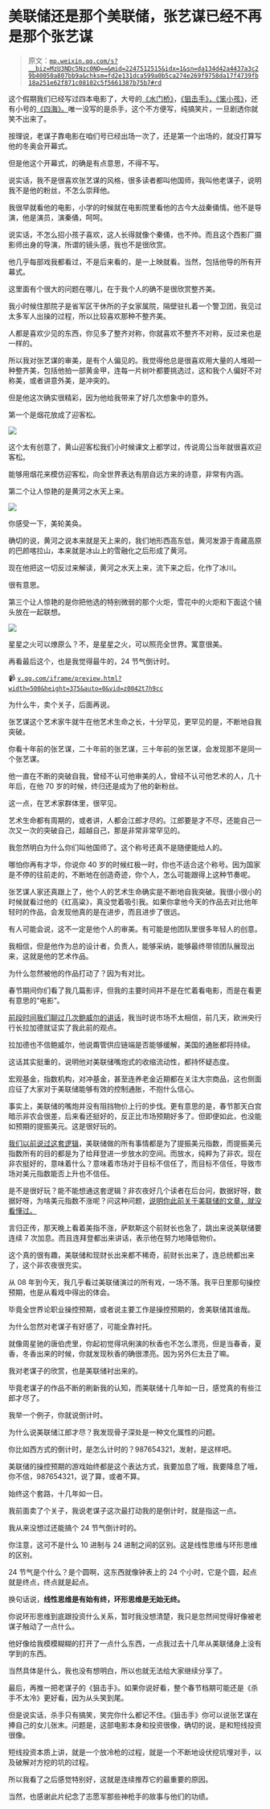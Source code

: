 # 美联储还是那个美联储，张艺谋已经不再是那个张艺谋

> 原文：[`mp.weixin.qq.com/s?__biz=MzU3NDc5Nzc0NQ==&mid=2247512515&idx=1&sn=da134d42a4437a3c29b40050a807bb9a&chksm=fd2e131dca599a0b5ca274e269f9758da17f4739fb18a251e62f871c08102c5f5661387b75b7#rd`](http://mp.weixin.qq.com/s?__biz=MzU3NDc5Nzc0NQ==&mid=2247512515&idx=1&sn=da134d42a4437a3c29b40050a807bb9a&chksm=fd2e131dca599a0b5ca274e269f9758da17f4739fb18a251e62f871c08102c5f5661387b75b7#rd)

这个假期我们已经写过四本电影了，大号的[《水门桥》](http://mp.weixin.qq.com/s?__biz=MzU0MjYwNDU2Mw==&mid=2247503657&idx=1&sn=4b8b1a506a6f19ae7b8534fde302aed2&chksm=fb1aa355cc6d2a43970fa861e8a19a0a70e9af725e63e0f87443e6342de9b0ee583af0432957&scene=21#wechat_redirect)，[《狙击手》，](http://mp.weixin.qq.com/s?__biz=MzU0MjYwNDU2Mw==&mid=2247503731&idx=2&sn=c49b2425a524c0fdf560f84355bfb577&chksm=fb1aa30fcc6d2a19b1600146c30ad436eba8af4cdb66991c61b60b7ac13be6c194b5c6bd80fb&scene=21#wechat_redirect)[《笨小孩》](http://mp.weixin.qq.com/s?__biz=MzU0MjYwNDU2Mw==&mid=2247503753&idx=1&sn=97856a9f71402bdc33f0e3f6ed2879c9&chksm=fb1aa3f5cc6d2ae30bbb9a09b1e56660b1963bfe2a70eb9e99064723cd260ea9ffecde97dcfc&scene=21#wechat_redirect)，还有小号的[《四海》。](http://mp.weixin.qq.com/s?__biz=MzU3NDc5Nzc0NQ==&mid=2247512423&idx=1&sn=47ea0929785a5084ad9981f0371db3d8&chksm=fd2e13b9ca599aafb5c10b53d852fbc3e06a87db1fea7b2278c249b6eb107297843c40685626&scene=21#wechat_redirect)唯一没写的是杀手，这个不方便写，纯搞笑片，一旦剧透你就笑不出来了。 

按理说，老谋子靠电影在咱们号已经出场一次了，还是第一个出场的，就没打算写他的冬奥会开幕式。 

但是他这个开幕式，的确是有点意思，不得不写。 

说实话，我不是很喜欢张艺谋的风格，很多读者都叫他国师，我叫他老谋子，说明我不是他的粉丝，不怎么崇拜他。

我很早就看他的电影，小学的时候就在电影院里看他的古今大战秦俑情。他不是导演，他是演员，演秦俑，呵呵。

说实话，不怎么招小孩子喜欢，这人长得就像个秦俑，也不帅。而且这个西影厂摄影师出身的导演，所谓的镜头感，我也不是很欣赏。

他几乎每部戏我都看过，不是后来看的，是一上映就看。当然，包括他导的所有开幕式。 

这里面有个很大的问题在哪儿，在于我个人的确不是很欣赏整齐美。 

我小时候住那院子是省军区干休所的子女家属院，隔壁驻扎着一个警卫团，我见过太多军人出操的过程，所以比较喜欢那种不整齐美。 

人都是喜欢少见的东西，你见多了整齐对称，你就喜欢不整齐不对称，反过来也是一样的。 

所以我对张艺谋的审美，是有个人偏见的。我觉得他总是很喜欢用大量的人堆砌一种整齐美，包括他拍一部黄金甲，连每一片树叶都要挑选过，这和我个人偏好不对称美，或者讲意外美，是冲突的。

但是他这次确实很精彩，因为他给我带来了好几次想象中的意外。 

第一个是烟花放成了迎客松。

![](img/6559f242e1c8a5bd9c638714a064b53b.png)

这个太有创意了，黄山迎客松我们小时候课文上都学过，传说周公当年就很喜欢迎客松。

能够用烟花来模仿迎客松，向全世界表达有朋自远方来的诗意，非常有内涵。

第二个让人惊艳的是黄河之水天上来。 

![](img/c0df44abb26c8ce00dad76b5747b76d9.png)

你感受一下，美轮美奂。

确切的说，黄河之说本来就是天上来的，我们地形西高东低，黄河发源于青藏高原的巴颜喀拉山，本来就是冰山上的雪融化之后形成了黄河。

现在他把这一切反过来解读，黄河之水天上来，流下来之后，化作了冰川。

很有意思。 

第三个让人惊艳的是你把他选的特别微弱的那个火炬，雪花中的火炬和下面这个镜头放在一起联想。

![](img/765b62327c68f3b1c260ec745f3254dd.png)

星星之火可以燎原么？不，是星星之火，可以照亮全世界。寓意很美。

再看最后这个，也是我觉得最牛的，24 节气倒计时。

📹 [`v.qq.com/iframe/preview.html?width=500&height=375&auto=0&vid=z0042t7h9cc`](https://v.qq.com/iframe/preview.html?width=500&height=375&auto=0&vid=z0042t7h9cc)

为什么牛，卖个关子，后面再说。 

张艺谋这个艺术家牛就牛在他艺术生命之长，十分罕见，更罕见的是，不断地自我突破。 

你看十年前的张艺谋，二十年前的张艺谋，三十年前的张艺谋，会发现那不是同一个张艺谋。

他一直在不断的突破自我，曾经不认可他审美的人，曾经不认可他艺术的人，几十年后，在他 70 岁的时候，终归还是成为了他的新粉丝。

这一点，在艺术家群体里，很罕见。

艺术生命都有周期的，或者讲，人都会江郎才尽的。江郎要是才不尽，还能自己一次又一次的突破自己，超越自己，那是非常非常罕见的。

我忽然明白为什么你们叫他国师了。这个称号还真不是随便能给人的。 

哪怕你再有才华，你说你 40 岁的时候红极一时，你也不适合这个称号。因为国家是不停的往前走的，不断地在创造奇迹，你个人，怎么可能跟得上这种节奏呢。 

张艺谋人家还真跟上了，他个人的艺术生命确实是不断地自我突破。我很小很小的时候就看过他的《红高粱》，真没觉着吸引我。如果你拿他今天的作品去对比他年轻时的作品，会发现他真的是在进步，而且进步了很远。

有人可能会说，这不一定是他个人的审美。有可能是他团队里很多年轻人的创意。 

我相信，但是他作为总的设计者，负责人，能够采纳，能够最终带领团队展现出来，这就是他的艺术作品。

为什么忽然被他的作品打动了？因为有对比。

春节期间你们看了我几篇影评，但我的主要时间并不是在忙着看电影，而是在看更有意思的“电影”。 

[前段时间我们聊过几次鲍威尔的讲话](http://mp.weixin.qq.com/s?__biz=MzU3NDc5Nzc0NQ==&mid=2247512309&idx=1&sn=88829a9dc9da8cca934bf3be7ab6dc76&chksm=fd2e122bca599b3d994703f52139c2d05c7939585731e8e19b93ddfe1026d3780f980b4acf59&scene=21#wechat_redirect)，我当时说市场不太相信，前几天，欧洲央行行长拉加德就证实了我此前的观点。

拉加德也不信鲍威尔，他说甭管供应链端是否能够缓解，美国的通胀都将持续。

这话其实挺重的，说明他对美联储嘴炮式的收缩流动性，都持怀疑态度。

宏观基金，指数机构，对冲基金，甚至连养老金近期都在关注大宗商品，这也侧面应征了大家对于美联储能够有效的控制通胀，不抱什么信心。 

事实上，美联储的嘴炮并没有阻挡物价上行的步伐。更有意思的是，春节那天白宫暗示非农会很差，后来看还挺好的，反正比市场预期好多了。但即便如此，也没能如预期的提振美元。这是很好玩的。 

[我们以前说过这套逻辑](http://mp.weixin.qq.com/s?__biz=MzU0MjYwNDU2Mw==&mid=2247503641&idx=1&sn=ff56f8c476db5512d0cc87456f5606ab&chksm=fb1aa365cc6d2a737154e2f03168756e2951436e4f9951ec8b20fb975d7b732d3d520637a508&scene=21#wechat_redirect)，美联储做的所有事情都是为了提振美元指数，而提振美元指数所有的目的都是为了给拜登进一步放水的空间。而放水，纯粹为了非农。现在非农挺好的，意味着什么？意味着市场对于目标不信任了，而目标不信任，导致市场对美元指数能否上升也不信任。

是不是很好玩？能不能想通这套逻辑？非农夜好几个读者在后台问，数据好呀，数据好呀，为啥美元指数不涨呢？问这种问题，[说明你此前关于美联储的文章，就没看懂过。](http://mp.weixin.qq.com/s?__biz=MzU3NDc5Nzc0NQ==&mid=2247512309&idx=1&sn=88829a9dc9da8cca934bf3be7ab6dc76&chksm=fd2e122bca599b3d994703f52139c2d05c7939585731e8e19b93ddfe1026d3780f980b4acf59&scene=21#wechat_redirect)

言归正传，那天晚上看着美指不涨，萨默斯这个前财长也急了，跳出来说美联储要连续 7 次加息。而且连拜登都出来讲话，表示他在努力地降低物价。

这个真的很有趣，美联储和现财长出来都不稀奇，前财长出来了，连总统都出来了，这个非农夜很充实。

从 08 年到今天，我几乎看过美联储演过的所有戏，一场不落。我平日里那句操控预期，也是从看戏中得出的体会。 

毕竟全世界论职业操控预期，或者说主要工作是操控预期的，舍美联储其谁哉。

为什么忽然对老谋子有好感了，可能全靠衬托。 

就像周星驰的唐伯虎里，你起初觉得巩俐演的秋香也不怎么漂亮，但是当春香，夏香，冬香出来的时候，你就发现秋香的确很漂亮。因为另外仨太丑了嘛。 

我对老谋子的欣赏，也是美联储衬出来的。 

毕竟老谋子的作品不断的刷新我的认知，而美联储十几年如一日，感觉真的有些江郎才尽了。 

我举一个例子，你就说倒计时。 

为什么说美联储江郎才尽？我发现骨子深处是一种文化属性的问题。 

你比如西方式的倒计时，是怎么计时的？987654321，发射，是这样吧。 

美联储的操控预期的游戏始终都是这个表达方式，我要加息了哦，我要降息了哦，你不信，987654321，说了算，或者不算。 

始终这个套路，十几年如一日。

我前面卖了个关子，我说老谋子这次最打动我的是倒计时，就是指这一点。 

我从来没想过还能搞个 24 节气倒计时的。 

你注意，这可不是什么 10 进制与 24 进制之间的区别。这是线性思维与环形思维的区别。

24 节气是个什么？是个圆啊，这东西就像钟表上的 24 个小时，它是个圆，起点就是终点，终点就是起点。 

换句话说，**线性思维是有始有终，环形思维是无始无终。**

你说环形思维到底跟投资什么关系，暂时我没想清楚，我只是忽然间觉得好像被老谋子触动了一点什么。 

他好像给我模模糊糊的打开了一点什么东西，一点我过去十几年从美联储身上没有学到的东西。 

当然具体是什么，我也没有想明白，所以也就无法给大家继续分享了。

最后，再推一把老谋子的《狙击手》。如果你说好看，整个春节档期可能还是《杀手不太冷》更好看，因为从头笑到尾。

但是说实话，杀手只有搞笑，笑完你什么都记不住。《狙击手》你可以说张艺谋在捧自己的女儿张末。问题是，这部电影本身和投资很像，确切的说，是和短线投资很像。

短线投资本质上讲，就是一个放冷枪的过程，就是一个不断地设伏挖坑埋对手，以及破解对方挖的坑的过程。 

所以我看了之后感觉特别好，这就是连续推荐它的最重要的原因。

当然，也感谢此片纪念了志愿军那些神枪手的故事与他们的功绩。